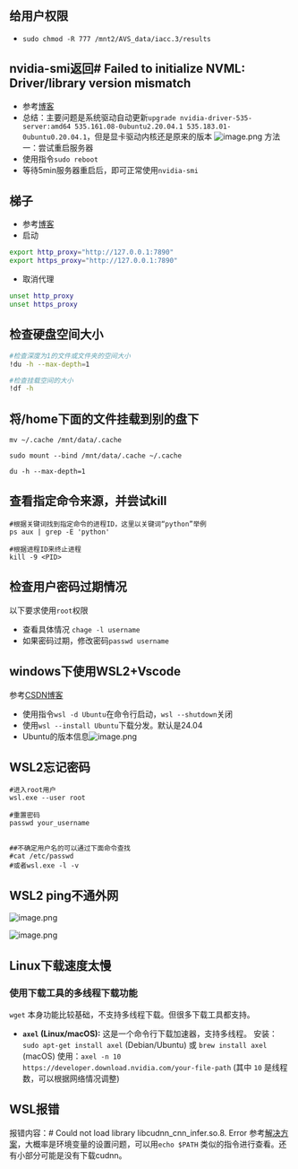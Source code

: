 ---
---

## 给用户权限
+ `sudo chmod -R 777 /mnt2/AVS_data/iacc.3/results `

## nvidia-smi返回# Failed to initialize NVML: Driver/library version mismatch
+ 参考[博客](https://blog.csdn.net/weixin_43568307/article/details/128187469?ops_request_misc=%257B%2522request%255Fid%2522%253A%25224EF8FF53-D899-486B-89A3-E6BCAC62501A%2522%252C%2522scm%2522%253A%252220140713.130102334..%2522%257D&request_id=4EF8FF53-D899-486B-89A3-E6BCAC62501A&biz_id=0&utm_medium=distribute.pc_search_result.none-task-blog-2~all~top_positive~default-2-128187469-null-null.142^v100^pc_search_result_base4&utm_term=Failed%20to%20initialize%20NVML%3A%20Driver%2Flibrary%20version%20mismatch&spm=1018.2226.3001.4187)
+ 总结：主要问题是系统驱动自动更新`upgrade nvidia-driver-535-server:amd64 535.161.08-0ubuntu2.20.04.1 535.183.01-0ubuntu0.20.04.1`，但是显卡驱动内核还是原来的版本
![image.png](https://cdn.jsdelivr.net/gh/Thomas333333/MyPostImage/Images/20241114155614.png)
方法一：尝试重启服务器
+ 使用指令`sudo reboot`
+ 等待5min服务器重启后，即可正常使用`nvidia-smi`

## 梯子
+ 参考[博客](https://v2free.net/doc/#/linux/clash)
+ 启动
```bash
export http_proxy="http://127.0.0.1:7890"
export https_proxy="http://127.0.0.1:7890"
```
+ 取消代理
```bash 
unset http_proxy
unset https_proxy
```

## 检查硬盘空间大小
```bash 
#检查深度为1的文件或文件夹的空间大小
!du -h --max-depth=1

#检查挂载空间的大小
!df -h

```

## 将/home下面的文件挂载到别的盘下
```
mv ~/.cache /mnt/data/.cache

sudo mount --bind /mnt/data/.cache ~/.cache

du -h --max-depth=1
```

## 查看指定命令来源，并尝试kill
```
#根据关键词找到指定命令的进程ID，这里以关键词“python”举例
ps aux | grep -E 'python'

#根据进程ID来终止进程
kill -9 <PID>

```

## 检查用户密码过期情况
以下要求使用`root`权限
+ 查看具体情况 `chage -l username`
+ 如果密码过期，修改密码`passwd username` 


## windows下使用WSL2+Vscode 
参考[CSDN博客](https://blog.csdn.net/m0_72515743/article/details/146019129?ops_request_misc=%257B%2522request%255Fid%2522%253A%2522a1d6a7fb2e79a1ce97cc930410d6f822%2522%252C%2522scm%2522%253A%252220140713.130102334.pc%255Fall.%2522%257D&request_id=a1d6a7fb2e79a1ce97cc930410d6f822&biz_id=0&utm_medium=distribute.pc_search_result.none-task-blog-2~all~time_text~default-3-146019129-null-null.142^v102^pc_search_result_base8&utm_term=wsl%2Bvscode%20torch&spm=1018.2226.3001.4187)
+ 使用指令`wsl -d Ubuntu`在命令行启动，`wsl --shutdown`关闭
+ 使用`wsl --install Ubuntu`下载分发。默认是24.04
+ Ubuntu的版本信息![image.png](https://cdn.jsdelivr.net/gh/Thomas333333/MyPostImage/Images/20250317230420.png)

## WSL2忘记密码

```
#进入root用户
wsl.exe --user root 

#重置密码  
passwd your_username


##不确定用户名的可以通过下面命令查找
#cat /etc/passwd
#或者wsl.exe -l -v
```

## WSL2 ping不通外网

![image.png](https://cdn.jsdelivr.net/gh/Thomas333333/MyPostImage/Images/20250721155446.png)

![image.png](https://cdn.jsdelivr.net/gh/Thomas333333/MyPostImage/Images/20250721155454.png)

## Linux下载速度太慢
### 使用下载工具的多线程下载功能

`wget` 本身功能比较基础，不支持多线程下载。但很多下载工具都支持。

- **`axel` (Linux/macOS):** 这是一个命令行下载加速器，支持多线程。 安装：`sudo apt-get install axel` (Debian/Ubuntu) 或 `brew install axel` (macOS) 使用：`axel -n 10 https://developer.download.nvidia.com/your-file-path` (其中 `10` 是线程数，可以根据网络情况调整)


## WSL报错
报错内容：# Could not load library libcudnn_cnn_infer.so.8. Error 
参考[解决方案](https://blog.csdn.net/2401_83845654/article/details/146343987)，大概率是环境变量的设置问题，可以用`echo $PATH` 类似的指令进行查看。还有小部分可能是没有下载cudnn。